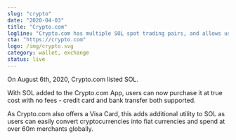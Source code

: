 ```yaml
---
slug: "crypto"
date: "2020-04-03"
title: "Crypto.com"
logline: "Crypto.com has multiple SOL spot trading pairs, and allows users to purchase SOL through debit cards and bank transfers."
cta: "https://crypto.com"
logo: /img/crypto.svg
category: wallet, exchange
status: live
---
```


On August 6th, 2020, Crypto.com listed SOL.

With SOL added to the Crypto.com App, users can now purchase it at true cost with no fees - credit card and bank transfer both supported.

As Crypto.com also offers a Visa Card, this adds additional utility to SOL as users can easily convert cryptocurrencies into fiat currencies and spend at over 60m merchants globally.
